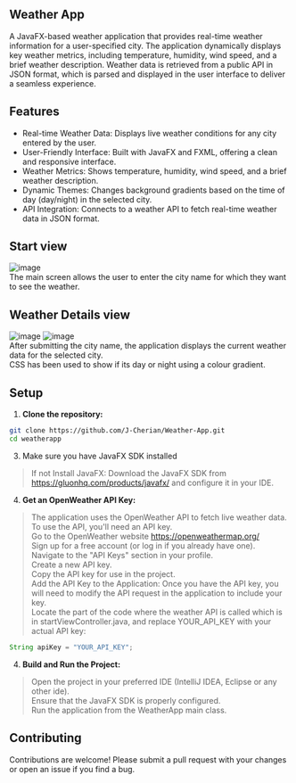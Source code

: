 ## Weather App
A JavaFX-based weather application that provides real-time weather information for a user-specified city. The application dynamically displays key weather metrics, including temperature, humidity, wind speed, and a brief weather description. Weather data is retrieved from a public API in JSON format, which is parsed and displayed in the user interface to deliver a seamless experience.

## Features
- Real-time Weather Data: Displays live weather conditions for any city entered by the user.
- User-Friendly Interface: Built with JavaFX and FXML, offering a clean and responsive interface.
- Weather Metrics: Shows temperature, humidity, wind speed, and a brief weather description.
- Dynamic Themes: Changes background gradients based on the time of day (day/night) in the selected city.
- API Integration: Connects to a weather API to fetch real-time weather data in JSON format.

## Start view
![image](https://github.com/user-attachments/assets/76ece8ec-7cff-434e-ab1c-bd81eb5698e3)  
The main screen allows the user to enter the city name for which they want to see the weather.  

## Weather Details view
![image](https://github.com/user-attachments/assets/fd607e08-7880-4aa2-9336-e787743d02a0)
![image](https://github.com/user-attachments/assets/e55f8365-e6f0-44b7-83eb-bb8a1b21697b)  
After submitting the city name, the application displays the current weather data for the selected city.  
CSS has been used to show if its day or night using a colour gradient.  

## Setup
1. **Clone the repository:**
  ```bash   
  git clone https://github.com/J-Cherian/Weather-App.git 
  cd weatherapp
  ```
3. Make sure you have JavaFX SDK installed
   
  > If not Install JavaFX: Download the JavaFX SDK from https://gluonhq.com/products/javafx/ and configure it in your IDE.

4. **Get an OpenWeather API Key:**
   
  > The application uses the OpenWeather API to fetch live weather data. To use the API, you'll need an API key.  
  > Go to the OpenWeather website https://openweathermap.org/  
  > Sign up for a free account (or log in if you already have one).  
  > Navigate to the "API Keys" section in your profile.  
  > Create a new API key.  
  > Copy the API key for use in the project.  
  > Add the API Key to the Application: Once you have the API key, you will need to modify the API request in the application to include your key.  
  > Locate the part of the code where the weather API is called which is in startViewController.java, and replace YOUR_API_KEY with your actual API key:  

  ```java
  String apiKey = "YOUR_API_KEY";
  ```

4. **Build and Run the Project:**
   
  > Open the project in your preferred IDE (IntelliJ IDEA, Eclipse or any other ide).    
  > Ensure that the JavaFX SDK is properly configured.  
  > Run the application from the WeatherApp main class.  

## Contributing
Contributions are welcome! Please submit a pull request with your changes or open an issue if you find a bug.
